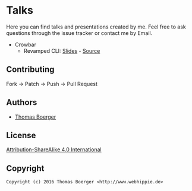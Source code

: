 # Talks

Here you can find talks and presentations created by me. Feel free to ask
questions through the issue tracker or contact me by Email.

* Crowbar
  * Revamped CLI: [Slides](http://tboerger.github.io/talks/crowbar/revamped-cli) - [Source](crowbar/revamped-cli)


## Contributing

Fork -> Patch -> Push -> Pull Request


## Authors

* [Thomas Boerger](https://github.com/tboerger)


## License

[Attribution-ShareAlike 4.0 International](http://creativecommons.org/licenses/by-sa/4.0/)


## Copyright

```
Copyright (c) 2016 Thomas Boerger <http://www.webhippie.de>
```
